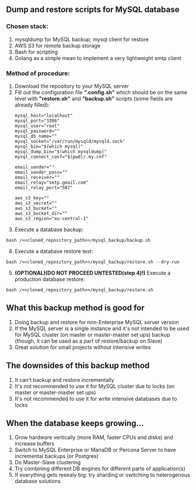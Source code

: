 ## Dump and restore scripts for MySQL database

### Chosen stack:
1. mysqldump for MySQL backup; mysql client for restore
2. AWS S3 for remote backup storage
3. Bash for scripting
4. Golang as a simple mean to implement a very lightweight smtp client

### Method of procedure:
1. Download the repository to your MySQL server
2. Fill out the configuration file **".config.sh"** which should be on the same level with **"restore.sh"** and **"backup.sh"** scripts (some fields are already filled):
    ```
    mysql_host="localhost"
    mysql_port="3306"
    mysql_user="root"
    mysql_password=""
    mysql_db_name=""
    mysql_socket="/var/run/mysqld/mysqld.sock"
    mysql_bin="$(which mysql)"
    mysql_dump_bin="$(which mysqldump)"
    mysql_connect_conf="$(pwd)/.my.cnf"

    email_sender=""
    email_sender_pass=""
    email_receiver=""
    email_relay="smtp.gmail.com"
    email_relay_port="587"

    aws_s3_key=""
    aws_s3_secret=""
    aws_s3_bucket=""
    aws_s3_bucket_dir=""
    aws_s3_region="eu-central-1"
    ```
3. Execute a database backup:
```
bash /<<cloned_repository_path>>/mysql_backup/backup.sh
```
4. Execute a database restore test:
```
bash /<<cloned_repository_path>>/mysql_backup/restore.sh --dry-run
```
5. **(OPTIONAL)(DO NOT PROCEED UNTESTED(step 4)!)** Execute a production database restore:
```
bash /<<cloned_repository_path>>/mysql_backup/restore.sh
```

## What this backup method is good for
1. Doing backup and restore for non-Enterprise MySQL server version
2. If the MySQL server is a single instance and it's not intended to be used for MySQL cluster (on master or master-master set ups) backup (though, it can be used as a part of restore/backup on Slave)
3. Great solution for small projects without intensive writes

## The downsides of this backup method
1. It can't backup and restore incrementally
2. It's not recommended to use it for MySQL cluster due to locks (on master or master-master set ups)
3. It's not recommended to use it for write intensive databases due to locks

## When the database keeps growing...
1. Grow hardware vertically (more RAM, faster CPUs and disks) and increase buffers
2. Switch to MySQL Enterprise or MariaDB or Percona Server to have incremental backups (or Postgres)
3. Do Master-Slave clustering
4. Try combining different DB engines for different parts of application(s)
4. If everything gets reeealy big: try sharding or switching to heterogenous database solutions
